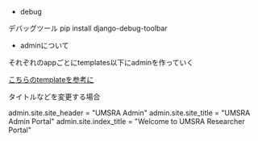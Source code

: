 - debug

デバッグツール
pip install django-debug-toolbar

- adminについて

それぞれのappごとにtemplates以下にadminを作っていく

[こちらのtemplateを参考に](https://github.com/django/django/tree/master/django/contrib/admin)

タイトルなどを変更する場合

admin.site.site_header = "UMSRA Admin"
admin.site.site_title = "UMSRA Admin Portal"
admin.site.index_title = "Welcome to UMSRA Researcher Portal"
